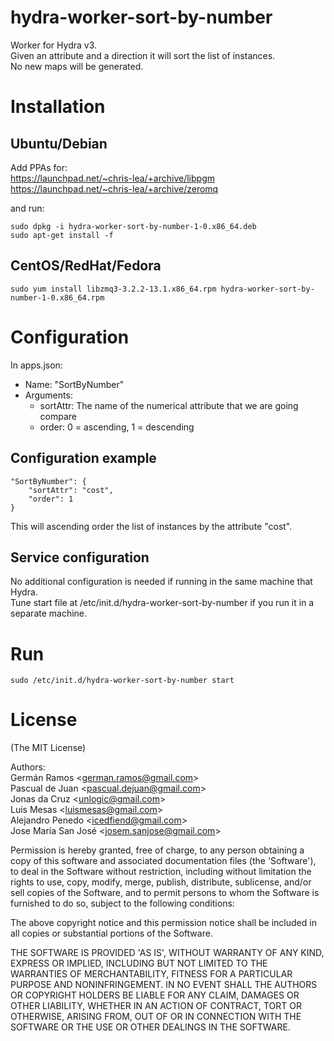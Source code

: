 hydra-worker-sort-by-number
===========================

Worker for Hydra v3.  
Given an attribute and a direction it will sort the list of instances.  
No new maps will be generated.

# Installation

## Ubuntu/Debian

Add PPAs for:  
https://launchpad.net/~chris-lea/+archive/libpgm  
https://launchpad.net/~chris-lea/+archive/zeromq  
  
and run:  
```
sudo dpkg -i hydra-worker-sort-by-number-1-0.x86_64.deb
sudo apt-get install -f
```
## CentOS/RedHat/Fedora
```
sudo yum install libzmq3-3.2.2-13.1.x86_64.rpm hydra-worker-sort-by-number-1-0.x86_64.rpm
```

# Configuration

In apps.json:

- Name: "SortByNumber"
- Arguments:
  - sortAttr: The name of the numerical attribute that we are going compare
  - order: 0 = ascending, 1 = descending

## Configuration example
```
"SortByNumber": {
	"sortAttr": "cost",
	"order": 1
}
```			
This will ascending order the list of instances by the attribute "cost". 

## Service configuration

No additional configuration is needed if running in the same machine that Hydra.  
Tune start file at /etc/init.d/hydra-worker-sort-by-number if you run it in a separate machine.

# Run
```
sudo /etc/init.d/hydra-worker-sort-by-number start
```

# License

(The MIT License)

Authors:  
Germán Ramos &lt;german.ramos@gmail.com&gt;  
Pascual de Juan &lt;pascual.dejuan@gmail.com&gt;  
Jonas da Cruz &lt;unlogic@gmail.com&gt;  
Luis Mesas &lt;luismesas@gmail.com&gt;  
Alejandro Penedo &lt;icedfiend@gmail.com&gt;  
Jose María San José &lt;josem.sanjose@gmail.com&gt;  

Permission is hereby granted, free of charge, to any person obtaining
a copy of this software and associated documentation files (the
'Software'), to deal in the Software without restriction, including
without limitation the rights to use, copy, modify, merge, publish,
distribute, sublicense, and/or sell copies of the Software, and to
permit persons to whom the Software is furnished to do so, subject to
the following conditions:

The above copyright notice and this permission notice shall be
included in all copies or substantial portions of the Software.

THE SOFTWARE IS PROVIDED 'AS IS', WITHOUT WARRANTY OF ANY KIND,
EXPRESS OR IMPLIED, INCLUDING BUT NOT LIMITED TO THE WARRANTIES OF
MERCHANTABILITY, FITNESS FOR A PARTICULAR PURPOSE AND NONINFRINGEMENT.
IN NO EVENT SHALL THE AUTHORS OR COPYRIGHT HOLDERS BE LIABLE FOR ANY
CLAIM, DAMAGES OR OTHER LIABILITY, WHETHER IN AN ACTION OF CONTRACT,
TORT OR OTHERWISE, ARISING FROM, OUT OF OR IN CONNECTION WITH THE
SOFTWARE OR THE USE OR OTHER DEALINGS IN THE SOFTWARE.
